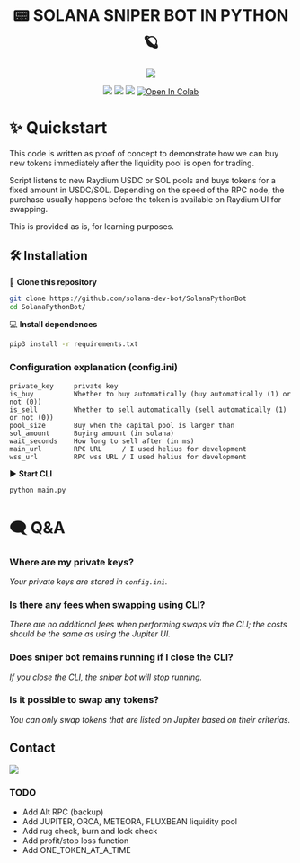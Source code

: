 <div align="center">
    <h1>📟 SOLANA SNIPER BOT IN PYTHON 🪐</h1>
<img src="https://github.com/solana-dev-bot/SolanaPythonBot/blob/main/Animation.gif?raw=true">
</div>
<p align="center">

<p align="center">
    <img src="https://img.shields.io/github/stars/snipe-it-com/solana-sniper-bot">
    <img src="https://img.shields.io/github/forks/snipe-it-com/solana-sniper-bot">
    <a href="https://discord.gg/qf9bgYUnJ5" target="_parent"><img src="https://img.shields.io/discord/1201826085655023616?color=5865F2&logo=Discord&style=flat-square"></a>
    <a href="https://colab.research.google.com/github/adharna/solana-sniper-bot/blob/main/Solana_Sniper_Bot.ipynb" target="_parent"><img src="https://colab.research.google.com/assets/colab-badge.svg" alt="Open In Colab"></a>
    <br>
</p>

# ✨ Quickstart

This code is written as proof of concept to demonstrate how we can buy new tokens immediately after the liquidity pool is open for trading.

Script listens to new Raydium USDC or SOL pools and buys tokens for a fixed amount in USDC/SOL.
Depending on the speed of the RPC node, the purchase usually happens before the token is available on Raydium UI for swapping.

This is provided as is, for learning purposes.

## 🛠️ Installation

💾 **Clone this repository**
```sh
git clone https://github.com/solana-dev-bot/SolanaPythonBot
cd SolanaPythonBot/
```

💻 **Install dependences**
```sh
pip3 install -r requirements.txt
```

### Configuration explanation (config.ini)
```commandline
private_key     private key
is_buy          Whether to buy automatically (buy automatically (1) or not (0))
is_sell         Whether to sell automatically (sell automatically (1) or not (0))
pool_size       Buy when the capital pool is larger than
sol_amount      Buying amount (in solana)
wait_seconds    How long to sell after (in ms)
main_url        RPC URL     / I used helius for development
wss_url         RPC wss URL / I used helius for development
```

▶️ **Start CLI**
```sh
python main.py
```

# 🗨️ Q&A
### Where are my private keys?
*Your private keys are stored in `config.ini`.*
### Is there any fees when swapping using CLI?
*There are no additional fees when performing swaps via the CLI; the costs should be the same as using the Jupiter UI.*
### Does sniper bot remains running if I close the CLI?
*If you close the CLI, the sniper bot will stop running.*
### Is it possible to swap any tokens?
*You can only swap tokens that are listed on Jupiter based on their criterias.*

## Contact
[![](https://img.shields.io/discord/1201826085655023616?color=5865F2&logo=Discord&style=flat-square)](https://discord.gg/qf9bgYUnJ5)

### TODO

- Add Alt RPC (backup)
- Add JUPITER, ORCA, METEORA, FLUXBEAN liquidity pool
- Add rug check, burn and lock check
- Add profit/stop loss function
- Add ONE_TOKEN_AT_A_TIME
